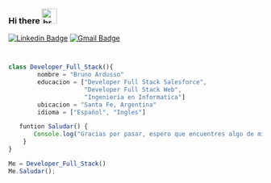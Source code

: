 ### Hi there <a href="gif-bruno"><img src="https://raw.githubusercontent.com/aemmadi/aemmadi/master/wave.gif" width="30px" alt="bruno-ardusso"> </a>

<!--
**BrunoArdusso/BrunoArdusso** is a ✨ _special_ ✨ repository because its `README.md` (this file) appears on your GitHub profile.

Here are some ideas to get you started:

- 🔭 I’m currently working on ...
- 🌱 I’m currently learning ...
- 👯 I’m looking to collaborate on ...
- 🤔 I’m looking for help with ...
- 💬 Ask me about ...
- 📫 How to reach me: ...
- 😄 Pronouns: ...
- ⚡ Fun fact: ...
-->
[![Linkedin Badge](https://img.shields.io/badge/-brunoardusso-blue?style=flat&logo=Linkedin&logoColor=white&link=https://www.linkedin.com/in/brunoardusso/)](https://www.linkedin.com/in/brunoardusso/)
[![Gmail Badge](https://img.shields.io/badge/-brunoardu-c14438?style=flat&logo=Gmail&logoColor=white&link=mailto:brunoardu@gmail.com)](mailto:brunoardu@gmail.com)


```js


class Developer_Full_Stack(){
        nombre = "Bruno Ardusso"        
        educacion = ["Developer Full Stack Salesforce", 
                     "Developer Full Stack Web",
                     "Ingenieria en Informatica"]
        ubicacion = "Santa Fe, Argentina"
        idioma = ["Español", "Ingles"]

   funtion Saludar() {
       Console.log("Gracias por pasar, espero que encuentres algo de mi trabajo interesante.")
    }
}

Me = Developer_Full_Stack()
Me.Saludar();
```


